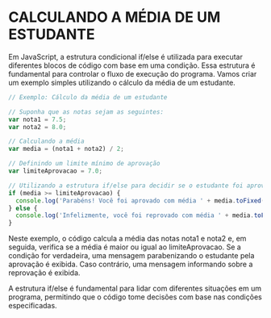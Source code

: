 # CALCULANDO A MÉDIA DE UM ESTUDANTE

Em JavaScript, a estrutura condicional if/else é utilizada para executar diferentes blocos de código com base em uma condição. Essa estrutura é fundamental para controlar o fluxo de execução do programa. Vamos criar um exemplo simples utilizando o cálculo da média de um estudante.

```js
// Exemplo: Cálculo da média de um estudante

// Suponha que as notas sejam as seguintes:
var nota1 = 7.5;
var nota2 = 8.0;

// Calculando a média
var media = (nota1 + nota2) / 2;

// Definindo um limite mínimo de aprovação
var limiteAprovacao = 7.0;

// Utilizando a estrutura if/else para decidir se o estudante foi aprovado ou reprovado
if (media >= limiteAprovacao) {
  console.log('Parabéns! Você foi aprovado com média ' + media.toFixed(2));
} else {
  console.log('Infelizmente, você foi reprovado com média ' + media.toFixed(2));
}
```

Neste exemplo, o código calcula a média das notas nota1 e nota2 e, em seguida, verifica se a média é maior ou igual ao limiteAprovacao. Se a condição for verdadeira, uma mensagem parabenizando o estudante pela aprovação é exibida. Caso contrário, uma mensagem informando sobre a reprovação é exibida.

A estrutura if/else é fundamental para lidar com diferentes situações em um programa, permitindo que o código tome decisões com base nas condições especificadas.
